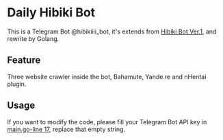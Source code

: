 # Daily Hibiki Bot
This is a Telegram Bot @hibikiiii_bot, it's extends from [Hibiki Bot Ver.1](https://github.com/hpcslag/daily-hibiki-bot), and rewrite by Golang.

## Feature
Three website crawler inside the bot, Bahamute, Yande.re and nHentai plugin.

## Usage
If you want to modify the code, please fill your Telegram Bot API key in [main.go-line 17](https://github.com/hpcslag/daily-hibiki-bot2/blob/master/main.go#L17), replace that empty string.

